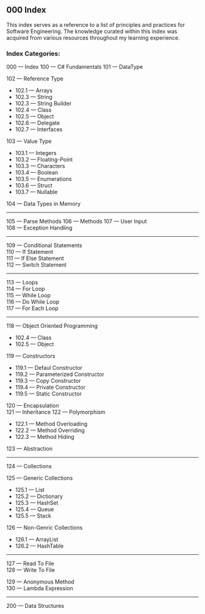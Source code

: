

## 000 Index
This index serves as a reference to a list of principles and practices for Software Engineering. The knowledge curated within this index was acquired from various resources throughout my learning experience.

### Index Categories:
000 — Index
100 — C# Fundamentals
101 —  DataType

102 — Reference Type  
- 102.1 —  Arrays  
- 102.3 —  String  
- 102.3 —  String Builder  
- 102.4 —  Class  
- 102.5 —  Object  
- 102.6 —  Delegate  
- 102.7 —  Interfaces

103 —  Value Type  
- 103.1 —  Integers  
- 103.2 —  Floating-Point  
- 103.3 —  Characters  
- 103.4 —  Boolean  
- 103.5 —  Enumerations  
- 103.6 —  Struct  
- 103.7 —  Nullable

104 —  Data Types in Memory

---

105 — Parse Methods
106 — Methods
107 — User Input  
108 — Exception Handling

----------

109 — Conditional Statements  
110 — If Statement  
111 — If Else Statement  
112 — Switch Statement

----------

113 — Loops  
114 — For Loop  
115 — While Loop  
116 — Do While Loop  
117 — For Each Loop

----------

118 —  Object Oriented Programming

- 102.4 —  Class
- 102.5 —  Object

119 —  Constructors  
- 119.1 —  Defaul Constructor  
- 119.2 —  Parameterized Constructor  
- 119.3 —  Copy Constructor  
- 119.4 —  Private Constructor  
- 119.5 —  Static Constructor

120 —  Encapsulation  
121 —  Inheritance
122 —  Polymorphism  
- 122.1 —  Method Overloading  
- 122.2 —  Method Overriding  
- 122.3 —  Method Hiding

123 —  Abstraction

----------

124 —  Collections

125 —  Generic Collections  
- 125.1 —  List  
- 125.2 —  Dictionary  
- 125.3 —  HashSet  
- 125.4 —  Queue  
- 125.5 —  Stack

126 —  Non-Genric Collections  
- 126.1 —  ArrayList  
- 126.2 —  HashTable

----------

127 —  Read To File  
128 —  Write To File

129 —  Anonymous Method  
130 —  Lambda Expression

---

200 — Data Structures
